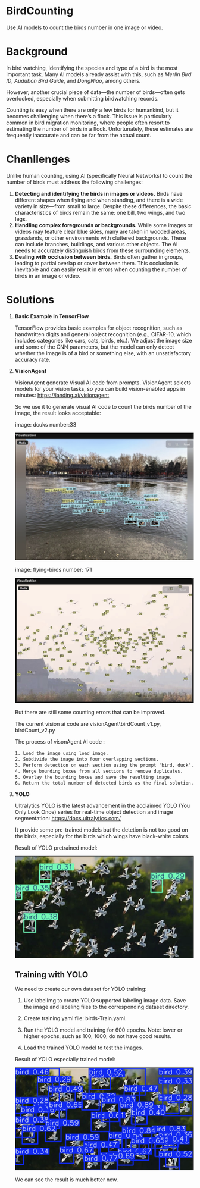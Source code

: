 # BirdCounting

Use AI models to count the birds number in one image or video.

# Background

In bird watching, identifying the species and type of a bird is the most important task. Many AI models already assist with this, such as *Merlin Bird ID*, *Audubon Bird Guide*, and *DongNiao*, among others.

However, another crucial piece of data—the number of birds—often gets overlooked, especially when submitting birdwatching records.

Counting is easy when there are only a few birds for humankind, but it becomes challenging when there’s a flock. This issue is particularly common in bird migration monitoring, where people often resort to estimating the number of birds in a flock. Unfortunately, these estimates are frequently inaccurate and can be far from the actual count.

# Chanllenges

Unlike human counting, using AI (specifically Neural Networks) to count the number of birds must address the following challenges:

1. **Detecting and identifying the birds in images or videos.** Birds have different shapes when flying and when standing, and there is a wide variety in size—from small to large. Despite these differences, the basic characteristics of birds remain the same: one bill, two wings, and two legs.
2. **Handling complex foregrounds or backgrounds.** While some images or videos may feature clear blue skies, many are taken in wooded areas, grasslands, or other environments with cluttered backgrounds. These can include branches, buildings, and various other objects. The AI needs to accurately distinguish birds from these surrounding elements.
3. **Dealing with occlusion between birds.** Birds often gather in groups, leading to partial overlap or cover between them. This occlusion is inevitable and can easily result in errors when counting the number of birds in an image or video.

# Solutions

1. **Basic Example in TensorFlow**
   
   TensorFlow provides basic examples for object recognition, such as handwritten digits and general object recognition (e.g., CIFAR-10, which includes categories like cars, cats, birds, etc.). We adjust the image size and some of the CNN parameters, but the model can only detect whether the image is of a bird or something else, with an unsatisfactory accuracy rate.

2. **VisionAgent**
   
   VisionAgent generate Visual AI code from prompts. VisionAgent selects models for your vision tasks, so you can build vision-enabled apps in minutes: https://landing.ai/visionagent
   
   So we use it to generate visual AI code to count the birds number of the image, the result looks acceptable:
   
   image: dcuks  number:33
   
   ![](https://github.com/ouyf/BirdCounting/blob/main/docs/img/ducks.png)
   
   image: flying-birds number: 171
   
   ![](https://github.com/ouyf/BirdCounting/blob/main/docs/img/visionAgent/flying-birds.png)
   
   But there are still some counting errors that can be improved.
   
   The current vision ai code are visionAgent\birdCount_v1.py, birdCount_v2.py
   
   The process of visonAgent AI code :
   
       1. Load the image using load_image.
       2. Subdivide the image into four overlapping sections.
       3. Perform detection on each section using the prompt 'bird, duck'.
       4. Merge bounding boxes from all sections to remove duplicates.
       5. Overlay the bounding boxes and save the resulting image.
       6. Return the total number of detected birds as the final solution.

3. **YOLO**
   
   Ultralytics YOLO is the latest advancement in the acclaimed YOLO (You Only Look Once) series for real-time object detection and image segmentation: https://docs.ultralytics.com/
   
   It provide some pre-trained models but the detetion is not too good on the birds, especially for the birds which wings have black-white colors.
   
   Result of YOLO pretrained model:
   
   ![](https://github.com/ouyf/BirdCounting/blob/main/docs/img/YOLO/yolo-PredefinedResult.png)
   
   ## Training with YOLO
   
   We need to create our own dataset for YOLO training:
   
   1. Use labelImg to create YOLO supported labeling image data. Save the image and labeling files to the corresponding dataset directory.
   
   2. Create training yaml file: birds-Train.yaml.
   
   3. Run the YOLO model and training for 600 epochs. Note: lower or higher epochs, such as 100, 1000, do not have good results.
   
   4. Load the trained YOLO model to test the images.
   
   Result of YOLO especially trained model:
   
   ![](https://github.com/ouyf/BirdCounting/blob/main/docs/img/YOLO/yolo-espTrainedResult.png)
   
   We can see the result is much better now.






